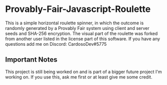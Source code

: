 # Provably-Fair-Javascript-Roulette
This is a simple horizontal roulette spinner, in which the outcome is randomly generated by a Provably Fair system using client and server seeds and SHA-256 encryption. The visual part of the roulette was forked from another user listed in the license part of this software.  If you have any questions add me on Discord: CardosoDev#5775

## Important Notes

This project is still being worked on and is part of a bigger future project I'm working on.
If you use this, ask me first or at least give me some credit.
